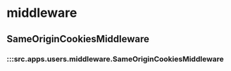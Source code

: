 # middleware

## SameOriginCookiesMiddleware

### :::src.apps.users.middleware.SameOriginCookiesMiddleware

